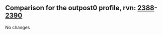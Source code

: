 ## Comparison for the outpost0 profile, rvn: [2388](https://github.com/PRO100KatYT/FortniteProfileRevisions/tree/main/profiles/outpost0/2388%20outpost0.json)-[2390](https://github.com/PRO100KatYT/FortniteProfileRevisions/tree/main/profiles/outpost0/2390%20outpost0.json)

No changes
